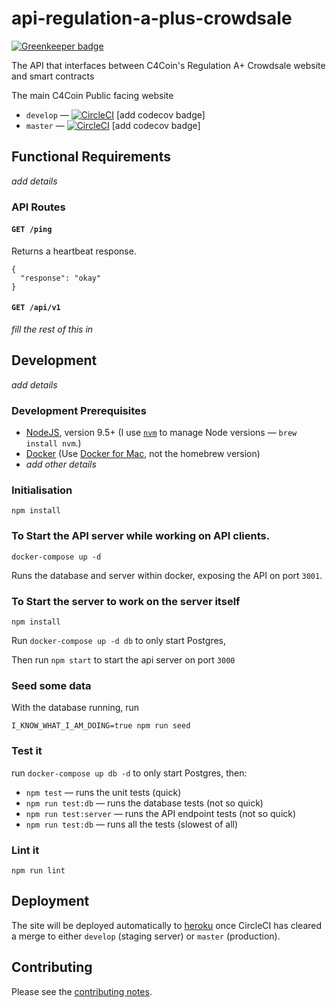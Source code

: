 # api-regulation-a-plus-crowdsale

[![Greenkeeper badge](https://badges.greenkeeper.io/C4Coin/api-regulation-a-plus-crowdsale.svg)](https://greenkeeper.io/)

The API that interfaces between C4Coin's Regulation A+ Crowdsale website and smart contracts

The main C4Coin Public facing website

* `develop` — [![CircleCI](https://circleci.com/gh/C4Coin/api-regulation-a-plus-crowdsale/tree/develop.svg?style=svg)](https://circleci.com/gh/C4Coin/api-regulation-a-plus-crowdsale/tree/develop) [add codecov badge]
* `master` — [![CircleCI](https://circleci.com/gh/C4Coin/api-regulation-a-plus-crowdsale/tree/master.svg?style=svg)](https://circleci.com/gh/C4Coin/api-regulation-a-plus-crowdsale/tree/master) [add codecov badge]

## Functional Requirements

_add details_

### API Routes

#### `GET /ping`

Returns a heartbeat response.

    {
      "response": "okay"
    }

#### `GET /api/v1`

_fill the rest of this in_

## Development

_add details_

### Development Prerequisites

* [NodeJS](htps://nodejs.org), version 9.5+ (I use [`nvm`](https://github.com/creationix/nvm) to manage Node versions — `brew install nvm`.)
* [Docker](https://www.docker.com) (Use [Docker for Mac](https://docs.docker.com/docker-for-mac/), not the homebrew version)
* _add other details_

### Initialisation

    npm install

### To Start the API server while working on API clients.

    docker-compose up -d

Runs the database and server within docker, exposing the API on port `3001`.

### To Start the server to work on the server itself

    npm install

Run `docker-compose up -d db` to only start Postgres,

Then run `npm start` to start the api server on port `3000`

### Seed some data

With the database running, run

    I_KNOW_WHAT_I_AM_DOING=true npm run seed

### Test it

run `docker-compose up db -d` to only start Postgres, then:

* `npm test` — runs the unit tests (quick)
* `npm run test:db` — runs the database tests (not so quick)
* `npm run test:server` — runs the API endpoint tests (not so quick)
* `npm run test:db` — runs all the tests (slowest of all)

### Lint it

    npm run lint

## Deployment

The site will be deployed automatically to [heroku](https://heroku.com) once CircleCI has cleared a merge to either `develop` (staging server) or `master` (production).

## Contributing

Please see the [contributing notes](CONTRIBUTING.md).
